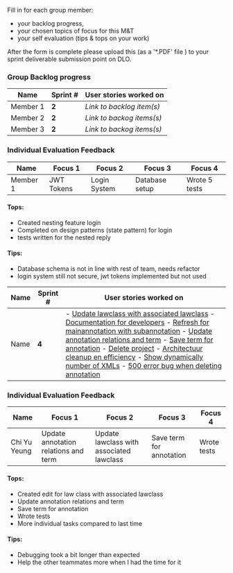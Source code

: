 Fill in for each group member:

*  your backlog progress, 
*  your chosen topics of focus for this M&T 
*  your self evaluation (tips & tops on your work) 

After the form is complete please upload this (as a '*.PDF' file ) to your sprint deliverable submission point on DLO.

### Group Backlog progress

|Name          | Sprint #     |User stories worked on  |
|--------------|-----------   |------------------------|
| Member 1     | **2**        | *Link to backlog item(s)* |
| Member 2     | **2**        | *Link to backog items(s)* |
| Member 3     | **2**        | *Link to backog items(s)* |


### Individual Evaluation Feedback

|  Name       | Focus 1     | Focus 2  | Focus 3 | Focus 4 |
|---------|-------------|----------|---------|---------|
| Member 1 | JWT Tokens  | Login System | Database setup  | Wrote 5 tests      |      

#### Tops:
 - Created nesting feature login
 - Completed on design patterns (state pattern) for login
 - tests written for the nested reply 

#### Tips:

 - Database schema is not in line with rest of team, needs refactor
 - login system still not secure, jwt tokens implemented but not used 

| Name | Sprint # | User stories worked on                                                                                                                                                                                                                                                                                                                                                                                                                                                                                                                                                                                                                                                                                                                                                                                                                                                                                                                                                                                                                                                                                                                                                                                                                                                                                                                                                                                                                                                                                                         |
|------|----------|--------------------------------------------------------------------------------------------------------------------------------------------------------------------------------------------------------------------------------------------------------------------------------------------------------------------------------------------------------------------------------------------------------------------------------------------------------------------------------------------------------------------------------------------------------------------------------------------------------------------------------------------------------------------------------------------------------------------------------------------------------------------------------------------------------------------------------------------------------------------------------------------------------------------------------------------------------------------------------------------------------------------------------------------------------------------------------------------------------------------------------------------------------------------------------------------------------------------------------------------------------------------------------------------------------------------------------------------------------------------------------------------------------------------------------------------------------------------------------------------------------------------------------|
| Name | **4**   | - [Update lawclass with associated lawclass](https://gitlab.fdmci.hva.nl/se-specialization-2023-1/projects-ik/galactische-zakenpartners/legal-annotation-tool/-/issues/86) - [Documentation for developers](https://gitlab.fdmci.hva.nl/se-specialization-2023-1/projects-ik/galactische-zakenpartners/legal-annotation-tool/-/issues/90) - [Refresh for mainannotation with subannotation](https://gitlab.fdmci.hva.nl/se-specialization-2023-1/projects-ik/galactische-zakenpartners/legal-annotation-tool/-/issues/114) - [Update annotation relations and term](https://gitlab.fdmci.hva.nl/se-specialization-2023-1/projects-ik/galactische-zakenpartners/legal-annotation-tool/-/issues/44) - [Save term for annotation](https://gitlab.fdmci.hva.nl/se-specialization-2023-1/projects-ik/galactische-zakenpartners/legal-annotation-tool/-/issues/58) - [Delete project](https://gitlab.fdmci.hva.nl/se-specialization-2023-1/projects-ik/galactische-zakenpartners/legal-annotation-tool/-/issues/66) - [Architectuur cleanup en efficiency](https://gitlab.fdmci.hva.nl/se-specialization-2023-1/projects-ik/galactische-zakenpartners/legal-annotation-tool/-/issues/74) - [Show dynamically number of XMLs](https://gitlab.fdmci.hva.nl/se-specialization-2023-1/projects-ik/galactische-zakenpartners/legal-annotation-tool/-/issues/79) - [500 error bug when deleting annotation](https://gitlab.fdmci.hva.nl/se-specialization-2023-1/projects-ik/galactische-zakenpartners/legal-annotation-tool/-/issues/109) |


### Individual Evaluation Feedback

|  Name       | Focus 1     | Focus 2  | Focus 3 | Focus 4 |
|---------|-------------|----------|---------|---------|
| Chi Yu Yeung | Update annotation relations and term | Update lawclass with associated lawclass |  Save term for annotation | Wrote tests      |      

#### Tops:
- Created edit for law class with associated lawclass
- Update annotation relations and term
- Save term for annotation
- Wrote tests
- More individual tasks compared to last time

#### Tips:

- Debugging took a bit longer than expected
- Help the other teammates more when I had the time for it
    
